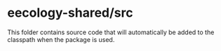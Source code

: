 # eecology-shared/src

This folder contains source code that will automatically be added to the classpath when
the package is used.
